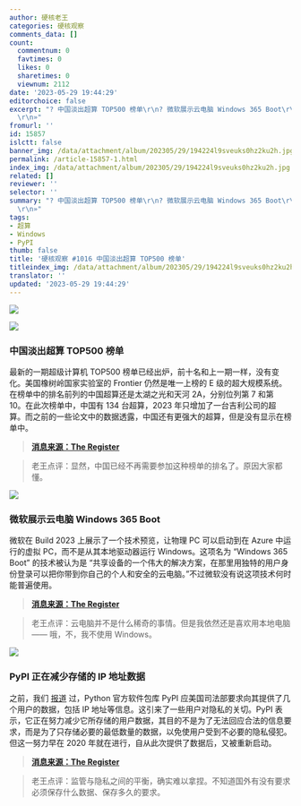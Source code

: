 ```yaml
---
author: 硬核老王
categories: 硬核观察
comments_data: []
count:
  commentnum: 0
  favtimes: 0
  likes: 0
  sharetimes: 0
  viewnum: 2112
date: '2023-05-29 19:44:29'
editorchoice: false
excerpt: "? 中国淡出超算 TOP500 榜单\r\n? 微软展示云电脑 Windows 365 Boot\r\n? PyPI 正在减少存储的 IP 地址数据\r\n»
  \r\n»"
fromurl: ''
id: 15857
islctt: false
banner_img: /data/attachment/album/202305/29/194224l9sveuks0hz2ku2h.jpg
permalink: /article-15857-1.html
index_img: /data/attachment/album/202305/29/194224l9sveuks0hz2ku2h.jpg
related: []
reviewer: ''
selector: ''
summary: "? 中国淡出超算 TOP500 榜单\r\n? 微软展示云电脑 Windows 365 Boot\r\n? PyPI 正在减少存储的 IP 地址数据\r\n»
  \r\n»"
tags:
- 超算
- Windows
- PyPI
thumb: false
title: '硬核观察 #1016 中国淡出超算 TOP500 榜单'
titleindex_img: /data/attachment/album/202305/29/194224l9sveuks0hz2ku2h.jpg
translator: ''
updated: '2023-05-29 19:44:29'
---
```


![](/data/attachment/album/202305/29/194224l9sveuks0hz2ku2h.jpg)


![](/data/attachment/album/202305/29/194231jblq5iewewqmlqb5.jpg)


### 中国淡出超算 TOP500 榜单


最新的一期超级计算机 TOP500 榜单已经出炉，前十名和上一期一样，没有变化。美国橡树岭国家实验室的 Frontier 仍然是唯一上榜的 E 级的超大规模系统。在榜单中的排名前列的中国超算还是太湖之光和天河 2A，分别位列第 7 和第 10。在此次榜单中，中国有 134 台超算，2023 年只增加了一台吉利公司的超算。而之前的一些论文中的数据透露，中国还有更强大的超算，但是没有显示在榜单中。



> 
> **[消息来源：The Register](https://www.theregister.com/2023/05/22/us_china_top500_may_2023/)**
> 
> 
> 



> 
> 老王点评：显然，中国已经不再需要参加这种榜单的排名了。原因大家都懂。
> 
> 
> 


![](/data/attachment/album/202305/29/194247nkfrvxz0k0t2c7rx.jpg)


### 微软展示云电脑 Windows 365 Boot


微软在 Build 2023 上展示了一个技术预览，让物理 PC 可以启动到在 Azure 中运行的虚拟 PC，而不是从其本地驱动器运行 Windows。这项名为 “Windows 365 Boot” 的技术被认为是 “共享设备的一个伟大的解决方案，在那里用独特的用户身份登录可以把你带到你自己的个人和安全的云电脑。”不过微软没有说这项技术何时能普遍使用。



> 
> **[消息来源：The Register](https://www.theregister.com/2023/05/24/windows_365_boot_preview/)**
> 
> 
> 



> 
> 老王点评：云电脑并不是什么稀奇的事情。但是我依然还是喜欢用本地电脑 —— 哦，不，我不使用 Windows。
> 
> 
> 


![](/data/attachment/album/202305/29/194310alpvmnuvr217nc37.jpg)


### PyPI 正在减少存储的 IP 地址数据


之前，我们 [报道](/article-15845-1.html) 过，Python 官方软件包库 PyPI 应美国司法部要求向其提供了几个用户的数据，包括 IP 地址等信息。这引来了一些用户对隐私的关切。PyPI 表示，它正在努力减少它所存储的用户数据，其目的不是为了无法回应合法的信息要求，而是为了只存储必要的最低数量的数据，以免使用户受到不必要的隐私侵犯。但这一努力早在 2020 年就在进行，自从此次提供了数据后，又被重新启动。



> 
> **[消息来源：The Register](https://www.theregister.com/2023/05/27/pypi_ip_data_government/)**
> 
> 
> 



> 
> 老王点评：监管与隐私之间的平衡，确实难以拿捏。不知道国外有没有要求必须保存什么数据、保存多久的要求。
> 
> 
>